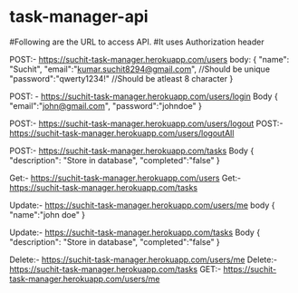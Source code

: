 # task-manager-api
#Following are the URL to access API.
#It uses Authorization header

POST:- https://suchit-task-manager.herokuapp.com/users
body: 
{
"name": "Suchit",
"email":"kumar.suchit8294@gmail.com", //Should be unique
"password":"qwerty1234!" //Should be atleast 8 character
}

POST: - https://suchit-task-manager.herokuapp.com/users/login
Body
{
	"email":"john@gmail.com",
	"password":"johndoe"
}

POST:- https://suchit-task-manager.herokuapp.com/users/logout
POST:- https://suchit-task-manager.herokuapp.com/users/logoutAll


POST:- https://suchit-task-manager.herokuapp.com/tasks
Body 
{
"description": "Store in database",
"completed":"false"
}

Get:- https://suchit-task-manager.herokuapp.com/users
Get:- https://suchit-task-manager.herokuapp.com/tasks

Update:- https://suchit-task-manager.herokuapp.com/users/me
body
{
	"name":"john doe"
}

Update:- https://suchit-task-manager.herokuapp.com/tasks
Body 
{
"description": "Store in database",
"completed":"false"
}


Delete:- https://suchit-task-manager.herokuapp.com/users/me
Delete:- https://suchit-task-manager.herokuapp.com/tasks
GET:- https://suchit-task-manager.herokuapp.com/users/me
